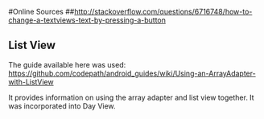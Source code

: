 #Online Sources
##http://stackoverflow.com/questions/6716748/how-to-change-a-textviews-text-by-pressing-a-button

## List View
The guide available here was used:
https://github.com/codepath/android_guides/wiki/Using-an-ArrayAdapter-with-ListView

It provides information on using the array adapter and list view together. It was incorporated into Day View.
